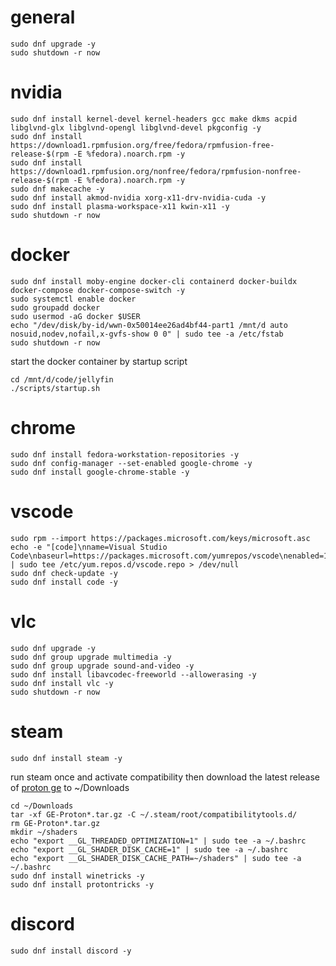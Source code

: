 # general
```
sudo dnf upgrade -y
sudo shutdown -r now
```

# nvidia
```
sudo dnf install kernel-devel kernel-headers gcc make dkms acpid libglvnd-glx libglvnd-opengl libglvnd-devel pkgconfig -y
sudo dnf install https://download1.rpmfusion.org/free/fedora/rpmfusion-free-release-$(rpm -E %fedora).noarch.rpm -y
sudo dnf install https://download1.rpmfusion.org/nonfree/fedora/rpmfusion-nonfree-release-$(rpm -E %fedora).noarch.rpm -y
sudo dnf makecache -y
sudo dnf install akmod-nvidia xorg-x11-drv-nvidia-cuda -y
sudo dnf install plasma-workspace-x11 kwin-x11 -y
sudo shutdown -r now
```

# docker
```
sudo dnf install moby-engine docker-cli containerd docker-buildx docker-compose docker-compose-switch -y
sudo systemctl enable docker
sudo groupadd docker
sudo usermod -aG docker $USER
echo "/dev/disk/by-id/wwn-0x50014ee26ad4bf44-part1 /mnt/d auto nosuid,nodev,nofail,x-gvfs-show 0 0" | sudo tee -a /etc/fstab
sudo shutdown -r now
```
start the docker container by startup script
```
cd /mnt/d/code/jellyfin
./scripts/startup.sh
```

# chrome
```
sudo dnf install fedora-workstation-repositories -y
sudo dnf config-manager --set-enabled google-chrome -y
sudo dnf install google-chrome-stable -y
```

# vscode
```
sudo rpm --import https://packages.microsoft.com/keys/microsoft.asc
echo -e "[code]\nname=Visual Studio Code\nbaseurl=https://packages.microsoft.com/yumrepos/vscode\nenabled=1\ngpgcheck=1\ngpgkey=https://packages.microsoft.com/keys/microsoft.asc" | sudo tee /etc/yum.repos.d/vscode.repo > /dev/null
sudo dnf check-update -y
sudo dnf install code -y
```

# vlc
```
sudo dnf upgrade -y
sudo dnf group upgrade multimedia -y
sudo dnf group upgrade sound-and-video -y
sudo dnf install libavcodec-freeworld --allowerasing -y
sudo dnf install vlc -y
sudo shutdown -r now
```

# steam
```
sudo dnf install steam -y
```
run steam once and activate compatibility then download the latest release of [proton ge](https://github.com/GloriousEggroll/proton-ge-custom/releases) to ~/Downloads
```
cd ~/Downloads
tar -xf GE-Proton*.tar.gz -C ~/.steam/root/compatibilitytools.d/
rm GE-Proton*.tar.gz
mkdir ~/shaders
echo "export __GL_THREADED_OPTIMIZATION=1" | sudo tee -a ~/.bashrc
echo "export __GL_SHADER_DISK_CACHE=1" | sudo tee -a ~/.bashrc
echo "export __GL_SHADER_DISK_CACHE_PATH=~/shaders" | sudo tee -a ~/.bashrc
sudo dnf install winetricks -y
sudo dnf install protontricks -y
```

# discord
```
sudo dnf install discord -y
```
